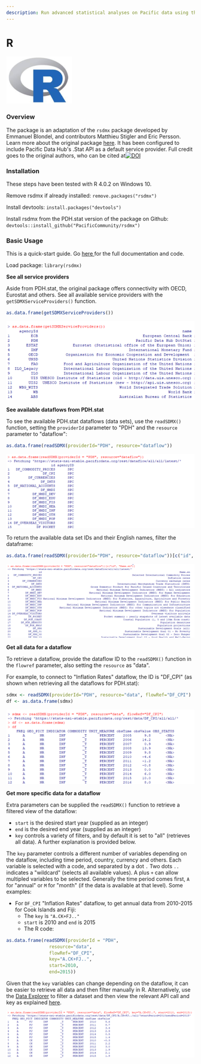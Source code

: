 ```yaml
---
description: Run advanced statistical analyses on Pacific data using the rsdmx package
---
```


# R

![](../../.gitbook/assets/image%20%2879%29.png)

### Overview

The package is an adaptation of the `rsdmx` package developed by Emmanuel Blondel, and contributors Matthieu Stigler and Eric Persson. Learn more about the original package [here](https://github.com/opensdmx/rsdmx). It has been configured to include Pacific Data Hub's .Stat API as a default service provider. Full credit goes to the original authors, who can be cited at[![DOI](https://zenodo.org/badge/5183/opensdmx/rsdmx.svg)](http://doi.org/10.5281/zenodo.592404)

### Installation

These steps have been tested with R 4.0.2 on Windows 10.

Remove rsdmx if already installed: `remove.packages("rsdmx")`

Install devtools: `install.packages("devtools")`

Install rsdmx from the PDH.stat version of the package on Github: `devtools::install_github("PacificCommunity/rsdmx")`

### Basic Usage

This is a quick-start guide. Go [here ](https://github.com/PacificCommunity/rsdmx)for the full documentation and code.

Load package: `library(rsdmx)`

**See all service providers**

Aside from PDH.stat, the original package offers connectivity with OECD, Eurostat and others. See all available service providers with the `getSDMXServiceProviders()` function.

```r
as.data.frame(getSDMXServiceProviders())
```

![](../../.gitbook/assets/1.png)

**See available dataflows from PDH.stat**

To see the available PDH.stat dataflows \(data sets\), use the `readSDMX()` function, setting the `providerId` parameter to "PDH" and the `resource` parameter to "dataflow":

```r
as.data.frame(readSDMX(providerId="PDH", resource="dataflow"))
```

![](../../.gitbook/assets/getdataflows.png)

To return the available data set IDs and their English names, filter the dataframe:

```r
as.data.frame(readSDMX(providerId="PDH", resource="dataflow"))[c("id", "Name.en")]
```

![](../../.gitbook/assets/getdataflowsandnames.png)

**Get all data for a dataflow**

To retrieve a dataflow, provide the dataflow ID to the `readSDMX()` function in the `flowref` parameter, also setting the `resource` as "data".

For example, to connect to "Inflation Rates" dataflow, the ID is "DF\_CPI" \(as shown when retrieving all the dataflows for PDH.stat\):

```r
sdmx <- readSDMX(providerId="PDH", resource="data", flowRef="DF_CPI")
df <- as.data.frame(sdmx)
```

![](../../.gitbook/assets/getcpidata.png)

**Get more specific data for a dataflow**

Extra parameters can be supplied the `readSDMX()` function to retrieve a filtered view of the dataflow:

* `start` is the desired start year \(supplied as an integer\)
* `end` is the desired end year \(supplied as an integer\)
* `key` controls a variety of filters, and by default it is set to "all" \(retrieves all data\). A further explanation is provided below.

The `key` parameter controls a different number of variables depending on the dataflow, including time period, country, currency and others. Each variable is selected with a code, and separated by a dot `.` Two dots `..` indicates a "wildcard" \(selects all available values\). A plus `+` can allow multipled variables to be selected. Generally the time period comes first, `A` for "annual" or `M` for "month" \(if the data is available at that level\). Some examples:

* For `DF_CPI` "Inflation Rates" dataflow, to get annual data from 2010-2015 for Cook Islands and Fiji:
  * The `key` is `"A.CK+FJ.."`
  * `start` is 2010 and `end` is 2015
  * The R code:

```r
as.data.frame(readSDMX(providerId = "PDH", 
                resource="data", 
                flowRef="DF_CPI", 
                key="A.CK+FJ..", 
                start=2010, 
                end=2015))
```

Given that the `key` variables can change depending on the dataflow, it can be easier to retrieve all data and then filter manually in R. Alternatively, use the [Data Explorer](https://stats.pacificdata.org/?locale=en) to filter a dataset and then view the relevant API call and key as explained [here](../de.md#get-api-queries-corresponding-to-the-data-selection).

![](../../.gitbook/assets/cookfiji.png)


